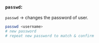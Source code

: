 ### **`passwd`**:  
`passwd` → changes the password of user.  
```bash
passwd <username>
# new password
# repeat new password to match & confirm
```  